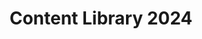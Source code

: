 ---
title: Content Library 2024
redirect_to: https://docs.google.com/spreadsheets/d/1FS9AP4f6n7Z0ykTT_VYrNywRJ473o-wpixFZIQQ9Ilo/edit?usp=sharing
redirect_from: 
  - /ContentLibrary24
  - /contentlibrary24
---